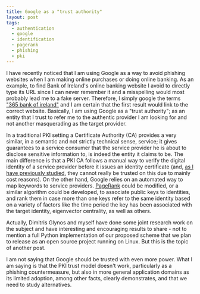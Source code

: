```yaml
---
title: Google as a "trust authority"
layout: post
tags:
  - authentication
  - google
  - identification
  - pagerank
  - phishing
  - pki
---
```

I have recently noticed that I am using Google as a way to avoid phishing 
websites when I am making online purchases or doing online banking. As an 
example, to find Bank of Ireland's online banking website I avoid to 
directly type its URL since I can never remember it and a misspelling would 
most probably lead me to a fake server. Therefore, I simply google the terms 
["365 bank of
ireland"](https://www.google.com/search?num=20&newwindow=1&site=&source=hp&q=365+bank+of+ireland)
and I am certain that the first result would link to the correct website.
Basically, I am using Google as a "trust authority"; as an entity that I
trust to refer me to the authentic provider I am looking for and not another
masquerading as the target provider.

In a traditional PKI setting a Certificate Authority (CA) provides a very 
similar, in a semantic and not strictly technical sense, service; it gives 
guarantees to a service consumer that the service provider he is about to 
disclose sensitive information to, is indeed the entity it claims to be. The 
main difference is that a PKI CA follows a manual way to verify the digital 
identity of a service provider before it issues an identity certificate (and,
[as I have previously
studied](http://citeseerx.ist.psu.edu/viewdoc/download?rep=rep1&type=pdf&doi=10.1.1.215.1496),
they cannot really be trusted on this due to mainly cost reasons). On the
other hand, Google relies on an automated way to map keywords to service
providers. [PageRank](https://en.wikipedia.org/wiki/PageRank) could be modified,
or a similar algorithm could be developed, to associate public keys to identities, 
and rank them in case more than one keys refer to the same identity based on a 
variety of factors like the time period the key has been associated with the 
target identity, eigenvector centrality, as well as others.

Actually, Dimitris Glynos and myself have done some joint research work on 
the subject and have interesting and encouraging results to share - not to
mention a full Python implementation of our proposed scheme that we plan to 
release as an open source project running on Linux. But this is the topic of 
another post.

I am not saying that Google should be trusted with even more power. What I am 
saying is that the PKI trust model doesn't work, particularly as a phishing
countermeasure, but also in more general application domains as its limited
adoption, among other facts, clearly demonstrates, and that we need to 
study alternatives.
